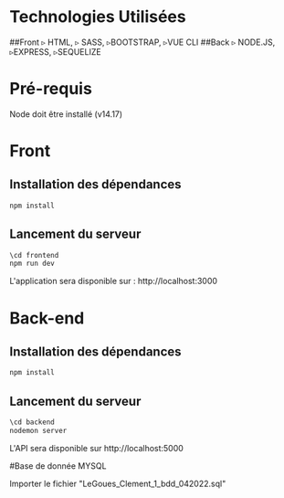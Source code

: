 # Technologies Utilisées
##Front
▹ HTML, ▹ SASS, ▹BOOTSTRAP, ▹VUE CLI
##Back
▹ NODE.JS, ▹EXPRESS, ▹SEQUELIZE
# Pré-requis

Node doit être installé (v14.17)

# Front

## Installation des dépendances

```sh
npm install
```

## Lancement du serveur

```sh
\cd frontend
npm run dev
```

L'application sera disponible sur : http://localhost:3000


# Back-end

## Installation des dépendances

```sh
npm install
```

## Lancement du serveur

```sh
\cd backend
nodemon server
```

L'API sera disponible sur http://localhost:5000

#Base de donnée MYSQL

Importer le fichier "LeGoues_Clement_1_bdd_042022.sql"
